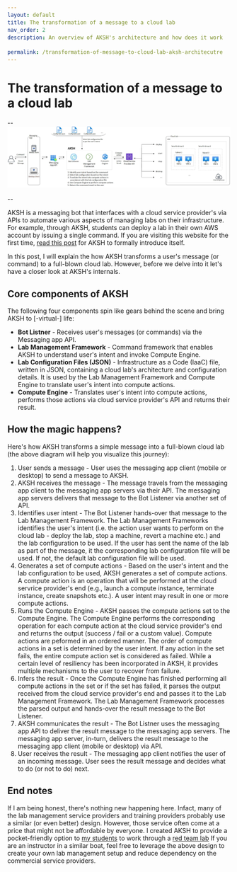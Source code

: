 ```yaml
---
layout: default
title: The transformation of a message to a cloud lab 
nav_order: 2
description: An overview of AKSH's architecture and how does it work  

permalink: /transformation-of-message-to-cloud-lab-aksh-architecutre
---
```

# The transformation of a message to a cloud lab

-- 
![AKSH Architecture](/images/AKSH-Arch.jpg "AKSH Architecture")

--

AKSH is a messaging bot that interfaces with a cloud service provider's via APIs to automate various aspects of managing labs on their infrastructure. For example, through AKSH, students can deploy a lab in their own AWS account by issuing a single command. If you are visiting this website for the first time, [read this post](https://aksh.one/#hello-world---love-aksh) for AKSH to formally introduce itself.

In this post, I will explain the how AKSH transforms a user's message (or command) to a full-blown cloud lab. However, before we delve into it let's have a closer look at AKSH's internals.

## Core components of AKSH

The following four components spin like gears behind the scene and bring AKSH to [-virtual-] life:
 
 - **Bot Listner** - Receives user's messages (or commands) via the Messaging app API.
 - **Lab Management Framework** - Command framework that enables AKSH to understand user's intent and invoke Compute Engine.
 - **Lab Configuration Files (JSON)** - Infrastructure as a Code (IaaC) file, written in JSON, containing a cloud lab's architecture and configuration details. It is used by the Lab Management Framework and Compute Engine to translate user's intent into compute actions.
 - **Compute Engine** - Translates user's intent into compute actions, performs those actions via cloud service provider's API and returns their result.   

## How the magic happens? 

Here's how AKSH transforms a simple message into a full-blown cloud lab (the above diagram will help you visualize this journey):
 1. User sends a message - User uses the messaging app client (mobile or desktop) to send a message to AKSH.
 2. AKSH receives the message - The message travels from the messaging app client to the messaging app servers via their API. The messaging app servers delivers that message to the Bot Listener via another set of API.
 3. Identifies user intent - The Bot Listener hands-over that message to the Lab Management Framework. The Lab Management Frameworks identifies the user's intent (i.e. the action user wants to perform on the cloud lab - deploy the lab, stop a machine, revert a machine etc.) and the lab configuration to be used. If the user has sent the name of the lab as part of the message, it the corresponding lab configuration file will be used. If not, the default lab configuration file will be used. 
 4. Generates a set of compute actions - Based on the user's intent and the lab configuration to be used, AKSH generates a set of compute actions. A compute action is an operation that will be performed at the cloud servrice provider's end (e.g., launch a compute instance, terminate instance, create snapshots etc.). A user intent may result in one or more compute actions.
 5. Runs the Compute Engine - AKSH passes the compute actions set to the Compute Engine. The Compute Engine performs the corresponding operation for each compute action at the cloud service provider's end and returns the output (success / fail or a custom value). Compute actions are peformed in an ordered manner. The order of compute actions in a set is determined by the user intent. If any action in the set fails, the entire compute action set is considered as failed. While a certain level of resiliency has been incorporated in AKSH, it provides multiple mechanisms to the user to recover from failure. 
 6. Infers the result - Once the Compute Engine has finished performing all compute actions in the set or if the set has failed, it parses the output received from the cloud service provider's end and passes it to the Lab Management Framework. The Lab Management Framework processes the parsed output and hands-over the result message to the Bot Listener.
 7.  AKSH communicates the result - The Bot Listner uses the messaging app API to deliver the result message to the messaging app servers. The messaging app server, in-turn, delivers the result message to the messaging app client (mobile or desktop) via API.
 8.  User receives the result - The messaging app client notifies the user of an incoming message. User sees the result message and decides what to do (or not to do) next.

## End notes

If I am being honest, there's nothing new happening here. Infact, many of the lab management service providers and training providers probably use a similar (or even better) design. However, those service often come at a price that might not be affordable by everyone. I created AKSH to provide a pocket-friendly option to [my students](https://courses.yaksas.in) to work through a [red team lab](https://adversaryemulation.com) If you are an instructor in a similar boat, feel free to leverage the above design to create your own lab management setup and reduce dependency on the commercial service providers.
